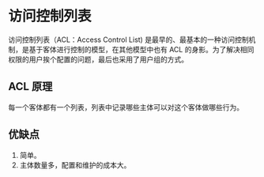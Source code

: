 # 访问控制列表 

访问控制列表（ACL：Access Control List) 是最早的、最基本的一种访问控制机制，是基于客体进行控制的模型，在其他模型中也有 ACL 的身影。为了解决相同权限的用户挨个配置的问题，最后也采用了用户组的方式。

## ACL 原理

每一个客体都有一个列表，列表中记录哪些主体可以对这个客体做哪些行为。

## 优缺点

1. 简单。
2. 主体数量多，配置和维护的成本大。